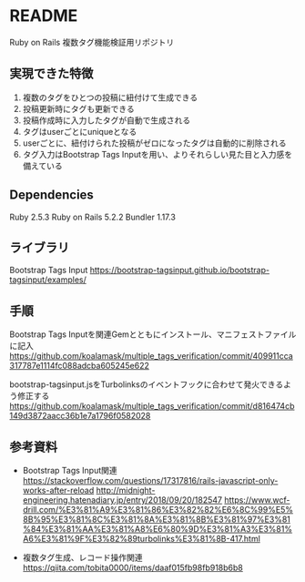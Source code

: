 # README
Ruby on Rails 複数タグ機能検証用リポジトリ

## 実現できた特徴
1) 複数のタグをひとつの投稿に紐付けて生成できる
2) 投稿更新時にタグも更新できる 
3) 投稿作成時に入力したタグが自動で生成される
4) タグはuserごとにuniqueとなる
5) userごとに、紐付けられた投稿がゼロになったタグは自動的に削除される
6) タグ入力はBootstrap Tags Inputを用い、よりそれらしい見た目と入力感を備えている

## Dependencies
Ruby 2.5.3
Ruby on Rails 5.2.2
Bundler 1.17.3

## ライブラリ
Bootstrap Tags Input https://bootstrap-tagsinput.github.io/bootstrap-tagsinput/examples/

## 手順
Bootstrap Tags Inputを関連Gemとともにインストール、マニフェストファイルに記入
https://github.com/koalamask/multiple_tags_verification/commit/409911cca317787e1114fc088adcba605245e622

bootstrap-tagsinput.jsをTurbolinksのイベントフックに合わせて発火できるよう修正する
https://github.com/koalamask/multiple_tags_verification/commit/d816474cb149d3872aacc36b1e7a1796f0582028

## 参考資料
- Bootstrap Tags Input関連
https://stackoverflow.com/questions/17317816/rails-javascript-only-works-after-reload
http://midnight-engineering.hatenadiary.jp/entry/2018/09/20/182547
https://www.wcf-drill.com/%E3%81%A9%E3%81%86%E3%82%82%E6%8C%99%E5%8B%95%E3%81%8C%E3%81%8A%E3%81%8B%E3%81%97%E3%81%84%E3%81%AA%E3%81%A8%E6%80%9D%E3%81%A3%E3%81%A6%E3%81%9F%E3%82%89turbolinks%E3%81%8B-417.html

- 複数タグ生成、レコード操作関連
https://qiita.com/tobita0000/items/daaf015fb98fb918b6b8
